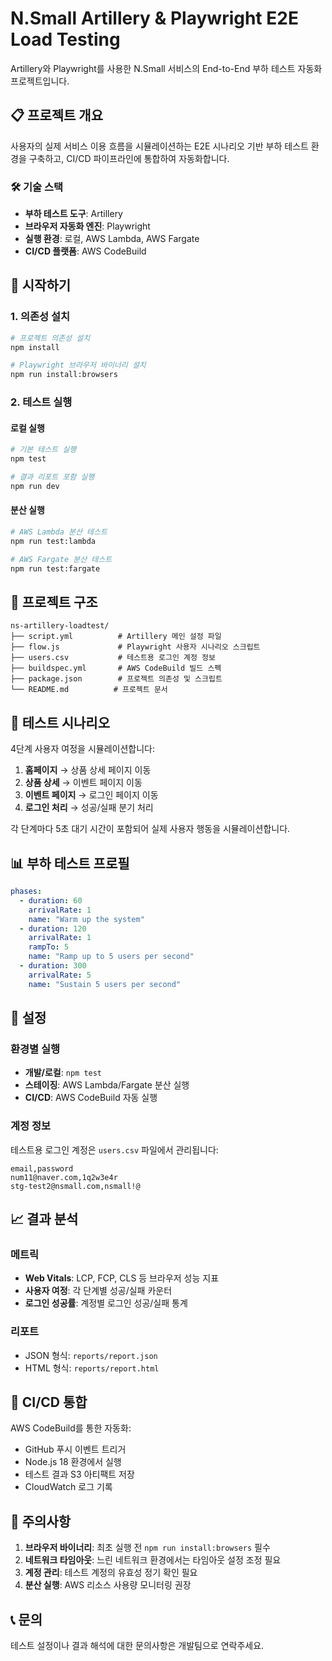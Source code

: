# N.Small Artillery & Playwright E2E Load Testing

Artillery와 Playwright를 사용한 N.Small 서비스의 End-to-End 부하 테스트 자동화 프로젝트입니다.

## 📋 프로젝트 개요

사용자의 실제 서비스 이용 흐름을 시뮬레이션하는 E2E 시나리오 기반 부하 테스트 환경을 구축하고, CI/CD 파이프라인에 통합하여 자동화합니다.

### 🛠️ 기술 스택
- **부하 테스트 도구**: Artillery
- **브라우저 자동화 엔진**: Playwright  
- **실행 환경**: 로컬, AWS Lambda, AWS Fargate
- **CI/CD 플랫폼**: AWS CodeBuild

## 🚀 시작하기

### 1. 의존성 설치

```bash
# 프로젝트 의존성 설치
npm install

# Playwright 브라우저 바이너리 설치
npm run install:browsers
```

### 2. 테스트 실행

#### 로컬 실행
```bash
# 기본 테스트 실행
npm test

# 결과 리포트 포함 실행
npm run dev
```

#### 분산 실행
```bash
# AWS Lambda 분산 테스트
npm run test:lambda

# AWS Fargate 분산 테스트  
npm run test:fargate
```

## 📁 프로젝트 구조

```
ns-artillery-loadtest/
├── script.yml          # Artillery 메인 설정 파일
├── flow.js             # Playwright 사용자 시나리오 스크립트
├── users.csv           # 테스트용 로그인 계정 정보
├── buildspec.yml       # AWS CodeBuild 빌드 스펙
├── package.json        # 프로젝트 의존성 및 스크립트
└── README.md          # 프로젝트 문서
```

## 🎯 테스트 시나리오

4단계 사용자 여정을 시뮬레이션합니다:

1. **홈페이지** → 상품 상세 페이지 이동
2. **상품 상세** → 이벤트 페이지 이동  
3. **이벤트 페이지** → 로그인 페이지 이동
4. **로그인 처리** → 성공/실패 분기 처리

각 단계마다 5초 대기 시간이 포함되어 실제 사용자 행동을 시뮬레이션합니다.

## 📊 부하 테스트 프로필

```yaml
phases:
  - duration: 60
    arrivalRate: 1
    name: "Warm up the system"
  - duration: 120  
    arrivalRate: 1
    rampTo: 5
    name: "Ramp up to 5 users per second"
  - duration: 300
    arrivalRate: 5
    name: "Sustain 5 users per second"
```

## 🔧 설정

### 환경별 실행
- **개발/로컬**: `npm test`
- **스테이징**: AWS Lambda/Fargate 분산 실행
- **CI/CD**: AWS CodeBuild 자동 실행

### 계정 정보
테스트용 로그인 계정은 `users.csv` 파일에서 관리됩니다:
```csv
email,password
num11@naver.com,1q2w3e4r
stg-test2@nsmall.com,nsmall!@
```

## 📈 결과 분석

### 메트릭
- **Web Vitals**: LCP, FCP, CLS 등 브라우저 성능 지표
- **사용자 여정**: 각 단계별 성공/실패 카운터
- **로그인 성공률**: 계정별 로그인 성공/실패 통계

### 리포트
- JSON 형식: `reports/report.json`
- HTML 형식: `reports/report.html`

## 🔄 CI/CD 통합

AWS CodeBuild를 통한 자동화:
- GitHub 푸시 이벤트 트리거
- Node.js 18 환경에서 실행
- 테스트 결과 S3 아티팩트 저장
- CloudWatch 로그 기록

## 🚨 주의사항

1. **브라우저 바이너리**: 최초 실행 전 `npm run install:browsers` 필수
2. **네트워크 타임아웃**: 느린 네트워크 환경에서는 타임아웃 설정 조정 필요
3. **계정 관리**: 테스트 계정의 유효성 정기 확인 필요
4. **분산 실행**: AWS 리소스 사용량 모니터링 권장

## 📞 문의

테스트 설정이나 결과 해석에 대한 문의사항은 개발팀으로 연락주세요.
